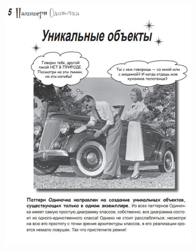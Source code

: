 ![kartinka](https://github.com/leonmaxim/max42/blob/master/%D0%A1%D0%BD%D0%B8%D0%BC%D0%BE%D0%BA42.JPG?raw=true)
